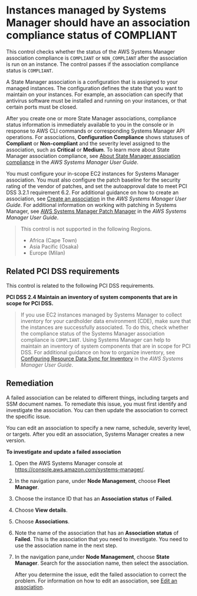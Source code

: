 # Instances managed by Systems Manager should have an association compliance status of COMPLIANT

This control checks whether the status of the AWS Systems Manager association compliance is `COMPLIANT` or `NON_COMPLIANT` after the association is run on an instance. The control passes if the association compliance status is `COMPLIANT`.

A State Manager association is a configuration that is assigned to your managed instances. The configuration defines the state that you want to maintain on your instances. For example, an association can specify that antivirus software must be installed and running on your instances, or that certain ports must be closed.

After you create one or more State Manager associations, compliance status information is immediately available to you in the console or in response to AWS CLI commands or corresponding Systems Manager API operations. For associations, **Configuration Compliance** shows statuses of **Compliant** or **Non-compliant** and the severity level assigned to the association, such as **Critical** or **Medium**. To learn more about State Manager association compliance, see [About State Manager association compliance](https://docs.aws.amazon.com/systems-manager/latest/userguide/sysman-compliance-about.html#sysman-compliance-about-association) in the _AWS Systems Manager User Guide_.

You must configure your in-scope EC2 instances for Systems Manager association. You must also configure the patch baseline for the security rating of the vendor of patches, and set the autoapproval date to meet PCI DSS 3.2.1 requirement 6.2. For additional guidance on how to create an association, see [Create an association](https://docs.aws.amazon.com/systems-manager/latest/userguide/sysman-state-assoc.html) in the _AWS Systems Manager User Guide_. For additional information on working with patching in Systems Manager, see [AWS Systems Manager Patch Manager](https://docs.aws.amazon.com/systems-manager/latest/userguide/systems-manager-patch.html) in the _AWS Systems Manager User Guide_.

> This control is not supported in the following Regions.
>
> * Africa (Cape Town)
> * Asia Pacific (Osaka)
> * Europe (Milan)

## Related PCI DSS requirements

This control is related to the following PCI DSS requirements.

**PCI DSS 2.4 Maintain an inventory of system components that are in scope for PCI DSS.**

> If you use EC2 instances managed by Systems Manager to collect inventory for your cardholder data environment (CDE), make sure that the instances are successfully associated. To do this, check whether the compliance status of the Systems Manager association compliance is `COMPLIANT`. Using Systems Manager can help to maintain an inventory of system components that are in scope for PCI DSS. For additional guidance on how to organize inventory, see [Configuring Resource Data Sync for Inventory](https://docs.aws.amazon.com/systems-manager/latest/userguide/sysman-inventory-datasync.html) in the _AWS Systems Manager User Guide_.

## Remediation

A failed association can be related to different things, including targets and SSM document names. To remediate this issue, you must first identify and investigate the association. You can then update the association to correct the specific issue.

You can edit an association to specify a new name, schedule, severity level, or targets. After you edit an association, Systems Manager creates a new version.

**To investigate and update a failed association**

1. Open the AWS Systems Manager console at https://console.aws.amazon.com/systems-manager/.
2. In the navigation pane, under **Node Management**, choose **Fleet Manager**.
3. Choose the instance ID that has an **Association status** of **Failed**.
4. Choose **View details**.
5. Choose **Associations**.
6. Note the name of the association that has an **Association status** of **Failed**. This is the association that you need to investigate. You need to use the association name in the next step.
7. In the navigation pane,under **Node Management**, choose **State Manager**. Search for the association name, then select the association.

    After you determine the issue, edit the failed association to correct the problem. For information on how to edit an association, see [Edit an association](https://docs.aws.amazon.com/systems-manager/latest/userguide/sysman-state-assoc-edit.html).
